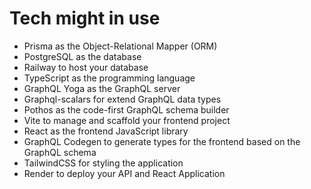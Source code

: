 # Tech might in use

- Prisma as the Object-Relational Mapper (ORM)
- PostgreSQL as the database
- Railway to host your database
- TypeScript as the programming language
- GraphQL Yoga as the GraphQL server
- Graphql-scalars for extend GraphQL data types
- Pothos as the code-first GraphQL schema builder
- Vite to manage and scaffold your frontend project
- React as the frontend JavaScript library
- GraphQL Codegen to generate types for the frontend based on the GraphQL schema
- TailwindCSS for styling the application
- Render to deploy your API and React Application
